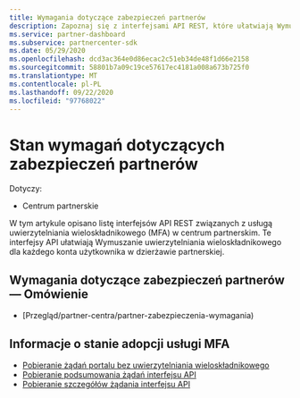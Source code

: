 ```yaml
---
title: Wymagania dotyczące zabezpieczeń partnerów
description: Zapoznaj się z interfejsami API REST, które ułatwiają Wymuszanie uwierzytelniania wieloskładnikowego dla dzierżawy partnerskiej.
ms.service: partner-dashboard
ms.subservice: partnercenter-sdk
ms.date: 05/29/2020
ms.openlocfilehash: dcd3ac364e0d86ecac2c51eb34de48f1d66e2158
ms.sourcegitcommit: 58801b7a09c19ce57617ec4181a008a673b725f0
ms.translationtype: MT
ms.contentlocale: pl-PL
ms.lasthandoff: 09/22/2020
ms.locfileid: "97768022"
---
```

# <a name="partner-security-requirements-status"></a>Stan wymagań dotyczących zabezpieczeń partnerów

Dotyczy:

- Centrum partnerskie

W tym artykule opisano listę interfejsów API REST związanych z usługą uwierzytelniania wieloskładnikowego (MFA) w centrum partnerskim. Te interfejsy API ułatwiają Wymuszanie uwierzytelniania wieloskładnikowego dla każdego konta użytkownika w dzierżawie partnerskiej. 

## <a name="partner-security-requirements-overview"></a>Wymagania dotyczące zabezpieczeń partnerów — Omówienie

- [Przegląd/partner-centra/partner-zabezpieczenia-wymagania)

## <a name="understand-mfa-adoption-status"></a>Informacje o stanie adopcji usługi MFA

- [Pobieranie żądań portalu bez uwierzytelniania wieloskładnikowego](get-portal-requests-without-mfa.md)
- [Pobieranie podsumowania żądań interfejsu API](get-api-request-summary.md)
- [Pobieranie szczegółów żądania interfejsu API](get-api-request-details.md)

